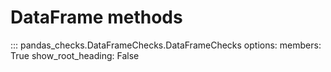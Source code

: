 # DataFrame methods

::: pandas_checks.DataFrameChecks.DataFrameChecks
    options:
      members: True
      show_root_heading: False
